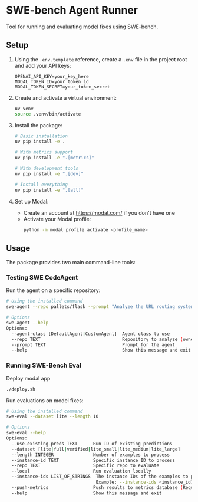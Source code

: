# SWE-bench Agent Runner

Tool for running and evaluating model fixes using SWE-bench.

## Setup

1. Using the `.env.template` reference, create a `.env` file in the project root and add your API keys:

   ```env
   OPENAI_API_KEY=your_key_here
   MODAL_TOKEN_ID=your_token_id
   MODAL_TOKEN_SECRET=your_token_secret
   ```

1. Create and activate a virtual environment:

   ```bash
   uv venv
   source .venv/bin/activate
   ```

1. Install the package:

   ```bash
   # Basic installation
   uv pip install -e .

   # With metrics support
   uv pip install -e ".[metrics]"

   # With development tools
   uv pip install -e ".[dev]"

   # Install everything
   uv pip install -e ".[all]"
   ```

1. Set up Modal:

   - Create an account at https://modal.com/ if you don't have one
   - Activate your Modal profile:
     ```bash
     python -m modal profile activate <profile_name>
     ```

## Usage

The package provides two main command-line tools:

### Testing SWE CodeAgent

Run the agent on a specific repository:

```bash
# Using the installed command
swe-agent --repo pallets/flask --prompt "Analyze the URL routing system"

# Options
swe-agent --help
Options:
  --agent-class [DefaultAgent|CustomAgent]  Agent class to use
  --repo TEXT                               Repository to analyze (owner/repo)
  --prompt TEXT                             Prompt for the agent
  --help                                    Show this message and exit
```

### Running SWE-Bench Eval

Deploy modal app

```bash
./deploy.sh
```

Run evaluations on model fixes:

```bash
# Using the installed command
swe-eval --dataset lite --length 10

# Options
swe-eval --help
Options:
  --use-existing-preds TEXT      Run ID of existing predictions
  --dataset [lite|full|verified|lite_small|lite_medium|lite_large]
  --length INTEGER               Number of examples to process
  --instance-id TEXT             Specific instance ID to process
  --repo TEXT                    Specific repo to evaluate
  --local                        Run evaluation locally
  --instance-ids LIST_OF_STRINGS  The instance IDs of the examples to process.
                                  Example: --instance-ids <instance_id1>,<instance_id2>,...
  --push-metrics                 Push results to metrics database (Requires additional database environment variables)
  --help                         Show this message and exit
```
